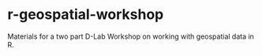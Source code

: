 # r-geospatial-workshop

Materials for a two part D-Lab Workshop on working with geospatial data in R.




